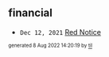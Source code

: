 ## financial


* <code>Dec 12, 2021</code> [Red Notice](2021-12-15T21-11-09-red-notice.md)

<sup><sub>generated 8 Aug 2022 14:20:19 by <a href='https://github.com/senorprogrammer/til'>til</a></sub></sup>
